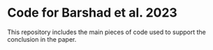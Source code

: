 # Code for Barshad et al. 2023
This repository includes the main pieces of code used to support the conclusion in the paper.

